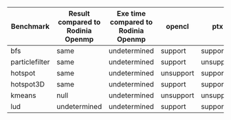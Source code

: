 
| Benchmark  | Result compared to Rodinia Openmp | Exe time compared to Rodinia Openmp | opencl | ptx | spirv | remark |
| ------------- | ------------- | ------------- | ------------- | ------------- | ------------- | ------------- |
| bfs | same  | undetermined | support | support | unsupport | null
| particlefilter | same  | undetermined | support | unsupport | unsupport | null
| hotspot | same  | undetermined | unsupport | support | unsupport | null
| hotspot3D | same  | undetermined | support | support | unsupport | null
| kmeans | null  | undetermined | unsupport | unsupport | unsupport | [bug](https://github.com/beehive-lab/TornadoVM/issues/331)
| lud | undetermined  | undetermined | support | support | unsupport | null


